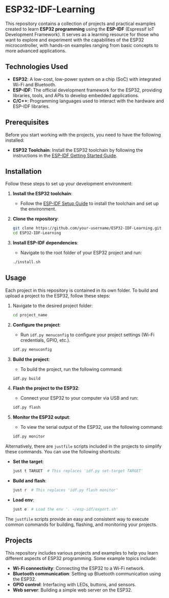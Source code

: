 # ESP32-IDF-Learning

This repository contains a collection of projects and practical examples created to learn **ESP32 programming** using the **ESP-IDF** (Espressif IoT Development Framework). It serves as a learning resource for those who want to explore and experiment with the capabilities of the ESP32 microcontroller, with hands-on examples ranging from basic concepts to more advanced applications.

## Technologies Used

- **ESP32**: A low-cost, low-power system on a chip (SoC) with integrated Wi-Fi and Bluetooth.
- **ESP-IDF**: The official development framework for the ESP32, providing libraries, tools, and APIs to develop embedded applications.
- **C/C++**: Programming languages used to interact with the hardware and ESP-IDF libraries.

## Prerequisites

Before you start working with the projects, you need to have the following installed:

- **ESP32 Toolchain**: Install the ESP32 toolchain by following the instructions in the [ESP-IDF Getting Started Guide](https://docs.espressif.com/projects/esp-idf/en/latest/get-started/).

## Installation

Follow these steps to set up your development environment:

1. **Install the ESP32 toolchain**:
    - Follow the [ESP-IDF Setup Guide](https://docs.espressif.com/projects/esp-idf/en/latest/get-started/) to install the toolchain and set up the environment.

2. **Clone the repository**:
    ```bash
    git clone https://github.com/your-username/ESP32-IDF-Learning.git
    cd ESP32-IDF-Learning
    ```

3. **Install ESP-IDF dependencies**:
    - Navigate to the root folder of your ESP32 project and run:
    ```bash
    ./install.sh
    ```

## Usage

Each project in this repository is contained in its own folder. To build and upload a project to the ESP32, follow these steps:

1. Navigate to the desired project folder:
    ```bash
    cd project_name
    ```

2. **Configure the project**:
    - Run `idf.py menuconfig` to configure your project settings (Wi-Fi credentials, GPIO, etc.).
    ```bash
    idf.py menuconfig
    ```

3. **Build the project**:
    - To build the project, run the following command:
    ```bash
    idf.py build
    ```

4. **Flash the project to the ESP32**:
    - Connect your ESP32 to your computer via USB and run:
    ```bash
    idf.py flash
    ```

5. **Monitor the ESP32 output**:
    - To view the serial output of the ESP32, use the following command:
    ```bash
    idf.py monitor
    ```

Alternatively, there are `justfile` scripts included in the projects to simplify these commands. You can use the following shortcuts:

- **Set the target**: 
    ```bash
    just t TARGET  # This replaces 'idf.py set-target TARGET'
    ```

- **Build and flash**:
    ```bash
    just r  # This replaces 'idf.py flash monitor'
    ```

- **Load env**:
    ```bash
    just e  # Load the env '. ~/esp-idf/export.sh'

The `justfile` scripts provide an easy and consistent way to execute common commands for building, flashing, and monitoring your projects.

## Projects

This repository includes various projects and examples to help you learn different aspects of ESP32 programming. Some example topics include:

- **Wi-Fi connectivity**: Connecting the ESP32 to a Wi-Fi network.
- **Bluetooth communication**: Setting up Bluetooth communication using the ESP32.
- **GPIO control**: Interfacing with LEDs, buttons, and sensors.
- **Web server**: Building a simple web server on the ESP32.
